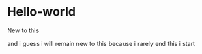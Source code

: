 # Hello-world
New to this

and i guess i will remain new to this because i rarely end this i start 
